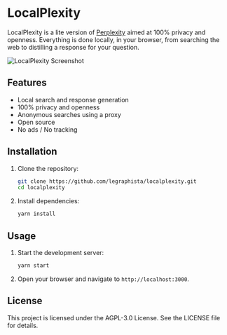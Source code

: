 # LocalPlexity

LocalPlexity is a lite version of [Perplexity](https://www.perplexity.ai/) aimed at 100% privacy and openness. Everything is done locally, in your browser, from searching the web to distilling a response for your question.

![LocalPlexity Screenshot](https://raw.githubusercontent.com/legraphista/localplexity/master/assets/images/screenshot.png)

## Features

- Local search and response generation
- 100% privacy and openness
- Anonymous searches using a proxy
- Open source
- No ads / No tracking 

## Installation

1. Clone the repository:
    ```sh
    git clone https://github.com/legraphista/localplexity.git
    cd localplexity
    ```

2. Install dependencies:
    ```sh
    yarn install
    ```

## Usage

1. Start the development server:
    ```sh
    yarn start
    ```

2. Open your browser and navigate to `http://localhost:3000`.

## License
This project is licensed under the AGPL-3.0 License. See the LICENSE file for details.
